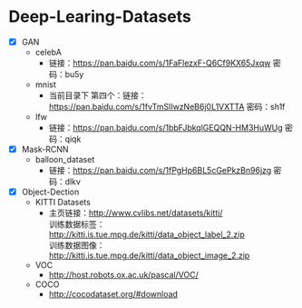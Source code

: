 # Deep-Learing-Datasets
- [x] GAN
    * celebA
      * 链接：https://pan.baidu.com/s/1FaFlezxF-Q6Cf9KX65Jxqw 密码：bu5y
    * mnist 
      * 当前目录下
         第四个：链接：https://pan.baidu.com/s/1fvTmSlIwzNeB6j0L1VXTTA  密码：sh1f
    * lfw
      * 链接：https://pan.baidu.com/s/1bbFJbkqlGEQQN-HM3HuWUg 密码：qiqk
- [x] Mask-RCNN
    * balloon_dataset
      * 链接：https://pan.baidu.com/s/1fPgHp6BL5cGePkzBn96jzg 密码：dlkv
- [x] Object-Dection
    * KITTI Datasets 
      * 主页链接：http://www.cvlibs.net/datasets/kitti/ <br>
      训练数据标签：http://kitti.is.tue.mpg.de/kitti/data_object_label_2.zip <br>
      训练数据图像：http://kitti.is.tue.mpg.de/kitti/data_object_image_2.zip
    * VOC
      * http://host.robots.ox.ac.uk/pascal/VOC/
    * COCO
      * http://cocodataset.org/#download
